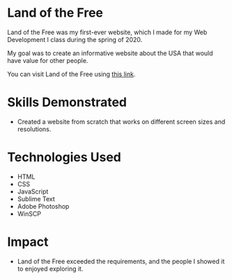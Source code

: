 # Land of the Free
Land of the Free was my first-ever website, which I made for my Web Development I class during the spring of 2020.

My goal was to create an informative website about the USA that would have value for other people.

You can visit Land of the Free using [this link](https://people.inf.elte.hu/gshkd4/).

# Skills Demonstrated
* Created a website from scratch that works on different screen sizes and resolutions.

# Technologies Used
* HTML
* CSS
* JavaScript
* Sublime Text
* Adobe Photoshop
* WinSCP

# Impact
* Land of the Free exceeded the requirements, and the people I showed it to enjoyed exploring it.
